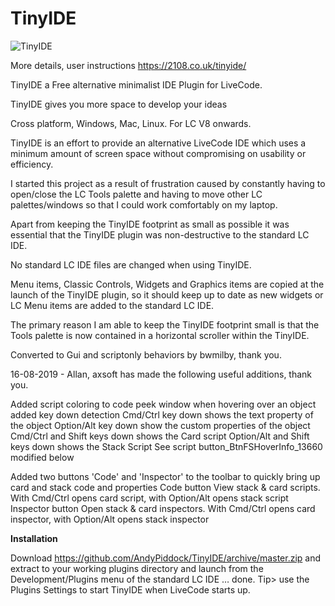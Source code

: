 # TinyIDE

![TinyIDE](https://2108.co.uk/TinyIDE/TinyIDE-Win.PNG)

More details, user instructions https://2108.co.uk/tinyide/

TinyIDE a Free alternative minimalist IDE Plugin for LiveCode.

TinyIDE gives you more space to develop your ideas

Cross platform, Windows, Mac, Linux. For LC V8 onwards.

TinyIDE is an effort to provide an alternative LiveCode IDE which uses a minimum amount of screen space without compromising on usability or efficiency.

I started this project as a result of frustration caused by constantly having to open/close the LC Tools palette and having to move other LC palettes/windows so that I could work comfortably on my laptop.

Apart from keeping the TinyIDE footprint as small as possible it was essential that the TinyIDE plugin was non-destructive to the standard LC IDE.

No standard LC IDE files are changed when using TinyIDE.

Menu items, Classic Controls, Widgets and Graphics items are copied at the launch of the TinyIDE plugin, so it should keep up to date as new widgets or LC Menu items are added to the standard LC IDE.

The primary reason I am able to keep the TinyIDE footprint small is that the Tools palette is now contained in a horizontal scroller within the TinyIDE.

Converted to Gui and scriptonly behaviors by bwmilby, thank you.

16-08-2019 - Allan, axsoft has made the following useful additions, thank you.

Added script coloring to code peek window
when hovering over an object added key down detection
Cmd/Ctrl key down shows the text property of the object
Option/Alt key down show the custom properties of the object
Cmd/Ctrl and Shift keys down shows the Card script
Option/Alt and Shift keys down shows the Stack Script 
See script button_BtnFSHoverInfo_13660 modified below

Added two buttons 'Code' and 'Inspector' to the toolbar to quickly bring up card and stack code and properties
Code button
View stack & card scripts. With Cmd/Ctrl opens card script, with Option/Alt opens stack script
Inspector button
Open stack & card inspectors. With Cmd/Ctrl opens card inspector, with Option/Alt opens stack inspector


__Installation__

Download https://github.com/AndyPiddock/TinyIDE/archive/master.zip and extract to your working plugins directory and launch from the Development/Plugins menu of the standard LC IDE … done.
Tip> use the Plugins Settings to start TinyIDE when LiveCode starts up.
